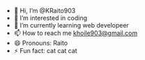 - 👋 Hi, I’m @KRaito903
- 👀 I’m interested in coding
- 🌱 I’m currently learning web developeer
- 📫 How to reach me khoile903@gmail.com
- 😄 Pronouns: Raito
- ⚡ Fun fact: cat cat cat 

<!---
KRaito903/KRaito903 is a ✨ special ✨ repository because its `README.md` (this file) appears on your GitHub profile.
You can click the Preview link to take a look at your changes.
--->
